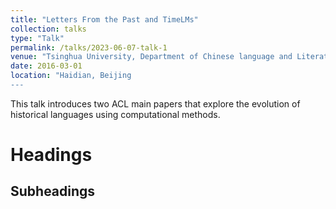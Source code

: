 ```yaml
---
title: "Letters From the Past and TimeLMs"
collection: talks
type: "Talk"
permalink: /talks/2023-06-07-talk-1
venue: "Tsinghua University, Department of Chinese language and Literature"
date: 2016-03-01 
location: "Haidian, Beijing
---
```


This talk introduces two ACL main papers that explore the evolution of historical languages using computational methods.

Headings
======

Subheadings
------
